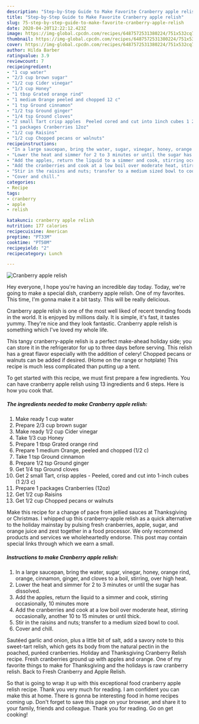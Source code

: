 ```yaml
---
description: "Step-by-Step Guide to Make Favorite Cranberry apple relish"
title: "Step-by-Step Guide to Make Favorite Cranberry apple relish"
slug: 75-step-by-step-guide-to-make-favorite-cranberry-apple-relish
date: 2020-04-20T12:22:12.423Z
image: https://img-global.cpcdn.com/recipes/6487572531380224/751x532cq70/cranberry-apple-relish-recipe-main-photo.jpg
thumbnail: https://img-global.cpcdn.com/recipes/6487572531380224/751x532cq70/cranberry-apple-relish-recipe-main-photo.jpg
cover: https://img-global.cpcdn.com/recipes/6487572531380224/751x532cq70/cranberry-apple-relish-recipe-main-photo.jpg
author: Hilda Barber
ratingvalue: 3.9
reviewcount: 7
recipeingredient:
- "1 cup water"
- "2/3 cup brown sugar"
- "1/2 cup Cider vinegar"
- "1/3 cup Honey"
- "1 tbsp Grated orange rind"
- "1 medium Orange peeled and chopped 12 c"
- "1 tsp Ground cinnamon"
- "1/2 tsp Ground ginger"
- "1/4 tsp Ground cloves"
- "2 small Tart crisp apples  Peeled cored and cut into 1inch cubes 1 23 c"
- "1 packages Cranberries 12oz"
- "1/2 cup Raisins"
- "1/2 cup Chopped pecans or walnuts"
recipeinstructions:
- "In a large saucepan, bring the water, sugar, vinegar, honey, orange rind, orange, cinnamon, ginger, and cloves to a boil, stirring, over high heat."
- "Lower the heat and simmer for 2 to 3 minutes or until the sugar has dissolved."
- "Add the apples, return the liquid to a simmer and cook, stirring occasionally, 10 minutes more"
- "Add the cranberries and cook at a low boil over moderate heat, stirring occasionally, another 10 to 15 minutes or until thick."
- "Stir in the raisins and nuts; transfer to a medium sized bowl to cool."
- "Cover and chill."
categories:
- Recipe
tags:
- cranberry
- apple
- relish

katakunci: cranberry apple relish 
nutrition: 177 calories
recipecuisine: American
preptime: "PT33M"
cooktime: "PT50M"
recipeyield: "2"
recipecategory: Lunch

---
```



![Cranberry apple relish](https://img-global.cpcdn.com/recipes/6487572531380224/751x532cq70/cranberry-apple-relish-recipe-main-photo.jpg)

Hey everyone, I hope you're having an incredible day today. Today, we're going to make a special dish, cranberry apple relish. One of my favorites. This time, I'm gonna make it a bit tasty. This will be really delicious.

Cranberry apple relish is one of the most well liked of recent trending foods in the world. It is enjoyed by millions daily. It is simple, it's fast, it tastes yummy. They're nice and they look fantastic. Cranberry apple relish is something which I've loved my whole life.

This tangy cranberry-apple relish is a perfect make-ahead holiday side; you can store it in the refrigerator for up to three days before serving. This relish has a great flavor especially with the addition of celery! Chopped pecans or walnuts can be added if desired. (Home on the range or hotplate) This recipe is much less complicated than putting up a tent.


To get started with this recipe, we must first prepare a few ingredients. You can have cranberry apple relish using 13 ingredients and 6 steps. Here is how you cook that.

##### The ingredients needed to make Cranberry apple relish:

1. Make ready 1 cup water
1. Prepare 2/3 cup brown sugar
1. Make ready 1/2 cup Cider vinegar
1. Take 1/3 cup Honey
1. Prepare 1 tbsp Grated orange rind
1. Prepare 1 medium Orange, peeled and chopped (1/2 c)
1. Take 1 tsp Ground cinnamon
1. Prepare 1/2 tsp Ground ginger
1. Get 1/4 tsp Ground cloves
1. Get 2 small Tart, crisp apples - Peeled, cored and cut into 1-inch cubes (1 2/3 c)
1. Prepare 1 packages Cranberries (12oz)
1. Get 1/2 cup Raisins
1. Get 1/2 cup Chopped pecans or walnuts


Make this recipe for a change of pace from jellied sauces at Thanksgiving or Christmas. I whipped up this cranberry-apple relish as a quick alternative to the holiday mainstay by pulsing fresh cranberries, apple, sugar, and orange juice and zest together in a food processor. We only recommend products and services we wholeheartedly endorse. This post may contain special links through which we earn a small. 

##### Instructions to make Cranberry apple relish:

1. In a large saucepan, bring the water, sugar, vinegar, honey, orange rind, orange, cinnamon, ginger, and cloves to a boil, stirring, over high heat.
1. Lower the heat and simmer for 2 to 3 minutes or until the sugar has dissolved.
1. Add the apples, return the liquid to a simmer and cook, stirring occasionally, 10 minutes more
1. Add the cranberries and cook at a low boil over moderate heat, stirring occasionally, another 10 to 15 minutes or until thick.
1. Stir in the raisins and nuts; transfer to a medium sized bowl to cool.
1. Cover and chill.


Sautéed garlic and onion, plus a little bit of salt, add a savory note to this sweet-tart relish, which gets its body from the natural pectin in the poached, puréed cranberries. Holiday and Thanksgiving Cranberry Relish recipe. Fresh cranberries ground up with apples and orange. One of my favorite things to make for Thanksgiving and the holidays is raw cranberry relish. Back to Fresh Cranberry and Apple Relish. 

So that is going to wrap it up with this exceptional food cranberry apple relish recipe. Thank you very much for reading. I am confident you can make this at home. There is gonna be interesting food in home recipes coming up. Don't forget to save this page on your browser, and share it to your family, friends and colleague. Thank you for reading. Go on get cooking!
